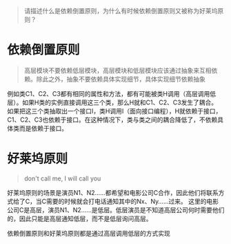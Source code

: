 > 请描述什么是依赖倒置原则，为什么有时候依赖倒置原则又被称为好莱坞原则？

# 依赖倒置原则

> 高层模块不要依赖低层模块，高层模块和低层模块应该通过抽象来互相依赖。除此之外，抽象不要依赖具体实现细节，具体实现细节依赖抽象

例如类C1、C2、C3都有相同的属性和方法，都有可能被类H调用（高层调用低层）。如果H类的实例直接调用这三个类，那么H就和C1、C2、C3发生了耦合。
如果把这三个类抽取出一个接口I，类H调用I（面向接口编程），H就依赖于接口，C1、C2、C3也依赖于接口。在这种情况下，类与类之间的耦合降低了，不依赖具体类而是依赖于接口。

# 好莱坞原则

> don't call me, I will call you

好莱坞原则的场景是演员N1、N2……都希望和电影公司C合作，因此他们将联系方式给了C，当C需要的时候就会打电话通知其中的Nx、Ny……过来。
这里的电影公司C是高层，演员N1、N2……是低层。低层演员是不知道高层公司何时需要他们的，因此只能是高层通知低层，而不是低层询问高层。

依赖倒置原则和好莱坞原则都是通过高层调用低层的方式实现


